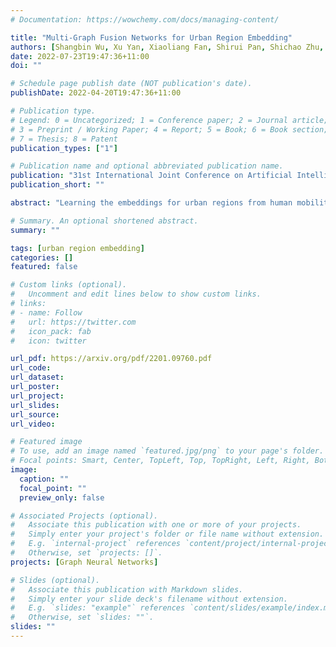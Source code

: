 ```yaml
---
# Documentation: https://wowchemy.com/docs/managing-content/

title: "Multi-Graph Fusion Networks for Urban Region Embedding"
authors: [Shangbin Wu, Xu Yan, Xiaoliang Fan, Shirui Pan, Shichao Zhu, Chuanpan Zheng, Ming Cheng, Cheng Wang]
date: 2022-07-23T19:47:36+11:00
doi: ""

# Schedule page publish date (NOT publication's date).
publishDate: 2022-04-20T19:47:36+11:00

# Publication type.
# Legend: 0 = Uncategorized; 1 = Conference paper; 2 = Journal article;
# 3 = Preprint / Working Paper; 4 = Report; 5 = Book; 6 = Book section;
# 7 = Thesis; 8 = Patent
publication_types: ["1"]

# Publication name and optional abbreviated publication name.
publication: "31st International Joint Conference on Artificial Intelligence (IJCAI-22), July 23-29, 2022 Messe Wien, Vienna, Austria"
publication_short: ""

abstract: "Learning the embeddings for urban regions from human mobility data can reveal the functionality of regions, and then enables the correlated but distinct tasks such as crime prediction. Human mobility data contains rich but abundant information, which yields to the comprehensive region embeddings for cross domain tasks. In this paper, we propose multi-graph fusion networks (MGFN) to enable the cross domain prediction tasks. First, we integrate the graphs with spatio-temporal similarity as mobility patterns through a mobility graph fusion module. Then, in the mobility pattern joint learning module, we design the multi-level cross-attention mechanism to learn the comprehensive embeddings from multiple mobility patterns based on intra-pattern and inter-pattern messages. Finally, we conduct extensive experiments on real-world urban datasets. Experimental results demonstrate that the proposed MGFN outperforms the state-of-the-art methods by up to 12.35% improvement."

# Summary. An optional shortened abstract.
summary: ""

tags: [urban region embedding]
categories: []
featured: false

# Custom links (optional).
#   Uncomment and edit lines below to show custom links.
# links:
# - name: Follow
#   url: https://twitter.com
#   icon_pack: fab
#   icon: twitter

url_pdf: https://arxiv.org/pdf/2201.09760.pdf
url_code:
url_dataset:
url_poster:
url_project:
url_slides:
url_source:
url_video:

# Featured image
# To use, add an image named `featured.jpg/png` to your page's folder. 
# Focal points: Smart, Center, TopLeft, Top, TopRight, Left, Right, BottomLeft, Bottom, BottomRight.
image:
  caption: ""
  focal_point: ""
  preview_only: false

# Associated Projects (optional).
#   Associate this publication with one or more of your projects.
#   Simply enter your project's folder or file name without extension.
#   E.g. `internal-project` references `content/project/internal-project/index.md`.
#   Otherwise, set `projects: []`.
projects: [Graph Neural Networks]

# Slides (optional).
#   Associate this publication with Markdown slides.
#   Simply enter your slide deck's filename without extension.
#   E.g. `slides: "example"` references `content/slides/example/index.md`.
#   Otherwise, set `slides: ""`.
slides: ""
---
```

